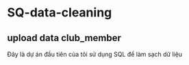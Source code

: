 # SQ-data-cleaning
## upload data club_member
Đây là dự án đầu tiên của tôi sử dụng SQL để làm sạch dữ liệu
